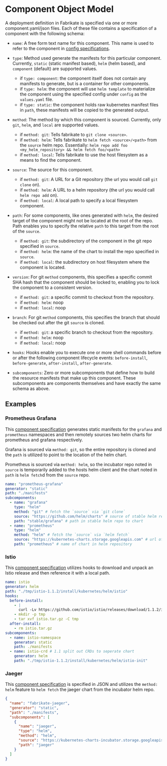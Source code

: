 # Component Object Model

A deployment definition in Fabrikate is specified via one or more
component.yaml/json files. Each of these file contains a specification of a
component with the following schema:

- `name`: A free form text name for this component. This name is used to refer
  to the component in [config specifications](./config.md).

- `type`: Method used generate the manifests for this particular component.
  Currently, `static` (static manifest based), `helm` (helm based), and
  `component` (default) are supported values.

  - if `type: component`: the component itself does not contain any manifests to
    generate, but is a container for other components.
  - if `type: helm`: the component will use `helm template` to materialize the
    component using the specified config under `config` as the `values.yaml`
    file.
  - if `type: static`: the component holds raw kubernetes manifest files in
    `path`, these manifests will be copied to the generated output.

- `method`: The method by which this component is sourced. Currently, only
  `git`, `helm`, and `local` are supported values.

  - if `method: git`: Tells fabrikate to `git clone <source>`.
  - if `method: helm`: Tells fabrikate to `helm fetch <source>/<path>` from the
    `source` helm repo. Essentially:
    `helm repo add foo <my_helm_repository> && helm fetch foo/<path>`
  - if `method: local`: Tells fabrikate to use the host filesystem as a means to
    find the component.

- `source`: The source for this component.

  - if `method: git`: A URL for a Git repository (the url you would call
    `git clone` on).
  - if `method: helm`: A URL to a helm repository (the url you would call
    `helm repo add` on).
  - if `method: local`: A local path to specify a local filesystem component.

- `path`: For some components, like ones generated with `helm`, the desired
  target of the component might not be located at the root of the repo. Path
  enables you to specify the relative `path` to this target from the root of the
  `source`.

  - if `method: git`: the subdirectory of the component in the git repo
    specified in `source`.
  - if `method: helm`: the name of the chart to install the repo specified in
    `source`.
  - if `method: local`: the subdirectory on host filesystem where the component
    is located.

- `version`: For git `method` components, this specifies a specific commit SHA
  hash that the component should be locked to, enabling you to lock the
  component to a consistent version.

  - if `method: git`: a specific commit to checkout from the repository.
  - if `method: helm`: noop
  - if `method: local`: noop

- `branch`: For git `method` components, this specifies the branch that should
  be checked out after the git `source` is cloned.

  - if `method: git`: a specific branch to checkout from the repository.
  - if `method: helm`: noop
  - if `method: local`: noop

- `hooks`: Hooks enable you to execute one or more shell commands before or
  after the following component lifecycle events: `before-install`,
  `before-generate`, `after-install`, `after-generate`.

- `subcomponents`: Zero or more subcomponents that define how to build the
  resource manifests that make up this component. These subcomponents are
  components themselves and have exactly the same schema as above.

## Examples

### Prometheus Grafana

This
[component specification](https://github.com/timfpark/fabrikate-prometheus-grafana)
generates static manifests for the `grafana` and `prometheus` namespaces and
then remotely sources two helm charts for prometheus and grafana respectively.

Grafana is sourced via `method: git`, so the entire repository is cloned and the
`path` is utilized to point to the location of the helm chart.

Prometheus is sourced via `method: helm`, so the incubator repo noted in
`source` is temporarily added to the hosts helm client and the chart noted in
`path` is `helm fetch`d from the `source` repo.

```yaml
name: "prometheus-grafana"
generator: "static"
path: "./manifests"
subcomponents:
  - name: "grafana"
    type: "helm"
    method: "git" # fetch the `source` via `git clone`
    source: "https://github.com/helm/charts" # source of stable helm repo
    path: "stable/grafana" # path in stable helm repo to chart
  - name: "prometheus"
    type: "helm"
    method: "helm" # fetch the `source` via `helm fetch`
    source: "https://kubernetes-charts.storage.googleapis.com" # url of helm repo the chart resides
    path: "prometheus" # name of chart in helm repository
```

### Istio

This [component specification](https://github.com/evanlouie/fabrikate-istio)
utilizes hooks to download and unpack an Istio release and then reference it
with a local path.

```yaml
name: istio
generator: helm
path: "./tmp/istio-1.1.2/install/kubernetes/helm/istio"
hooks:
  before-install:
    - |
      curl -Lv https://github.com/istio/istio/releases/download/1.1.2/istio-1.1.2-linux.tar.gz -o istio.tar.gz
    - mkdir -p tmp
    - tar xvf istio.tar.gz -C tmp
  after-install:
    - rm istio.tar.gz
subcomponents:
  - name: istio-namespace
    generator: static
    path: ./manifests
  - name: istio-crd # 1.1 split out CRDs to seperate chart
    generator: helm
    path: "./tmp/istio-1.1.2/install/kubernetes/helm/istio-init"
```

### Jaeger

This [component specification](https://github.com/bnookala/fabrikate-jaeger) is
specified in JSON and utilizes the `method: helm` feature to `helm fetch` the
jaeger chart from the incubator helm repo.

```json
{
  "name": "fabrikate-jaeger",
  "generator": "static",
  "path": "./manifests",
  "subcomponents": [
    {
      "name": "jaeger",
      "type": "helm",
      "method": "helm",
      "source": "https://kubernetes-charts-incubator.storage.googleapis.com/",
      "path": "jaeger"
    }
  ]
}
```

